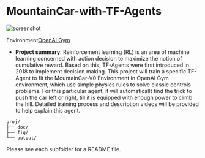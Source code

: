 # MountainCar-with-TF-Agents


![screenshot](doc/fig/1.png)

Environment[OpenAI Gym](https://gym.openai.com/envs/MountainCar-v0/)

+ **Project summary**: Reinforcement learning (RL) is an area of machine learning concerned with action decision to maximize the notion of cumulative reward. Based on this, TF-Agents were first introduced in 2018 to implement decision making. This project will train a specific TF-Agent to fit the MountainCar-V0 Environment in OpenAI Gym environment, which use simple physics rules to solve classic controls problems. For this particular agent, it will automaticallt find the trick to push the car left or right, till it is equipped with enough power to climb the hill. Detailed training process and description videos will be provided to help explain this agent.

```
proj/
├── doc/
├── fig/
└── output/
```

Please see each subfolder for a README file.
